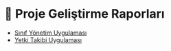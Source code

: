 # 📄 Proje Geliştirme Raporları

<!--Index-->

- [Sınıf Yönetim Uygulaması](./S%C4%B1n%C4%B1f%20Y%C3%B6netim%20Uygulamas%C4%B1.pdf)
- [Yetki Takibi Uygulaması](./Yetki%20Takibi%20Uygulamas%C4%B1.pdf)

<!--Index-->

